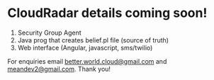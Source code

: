# CloudRadar details coming soon!

1. Security Group Agent
2. Java prog that creates belief.pl file (source of truth)
3. Web interface (Angular, javascript, sms/twilio)

For enquiries email better.world.cloud@gmail.com and meandev2@gmail.com.
Thank you!
